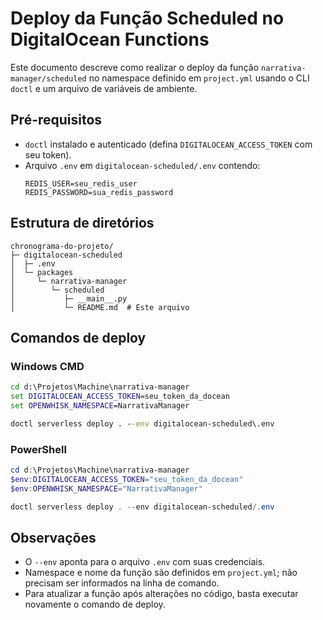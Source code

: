# Deploy da Função Scheduled no DigitalOcean Functions

Este documento descreve como realizar o deploy da função `narrativa-manager/scheduled` no namespace definido em `project.yml` usando o CLI `doctl` e um arquivo de variáveis de ambiente.

## Pré-requisitos

- `doctl` instalado e autenticado (defina `DIGITALOCEAN_ACCESS_TOKEN` com seu token).
- Arquivo `.env` em `digitalocean-scheduled/.env` contendo:
  ```dotenv
  REDIS_USER=seu_redis_user
  REDIS_PASSWORD=sua_redis_password
  ```

## Estrutura de diretórios

```
chronograma-do-projeto/
├─ digitalocean-scheduled
│  ├─ .env
│  └─ packages
│     └─ narrativa-manager
│        └─ scheduled
│           ├─ __main__.py
│           └─ README.md  # Este arquivo
```

## Comandos de deploy

### Windows CMD
```bat
cd d:\Projetos\Machine\narrativa-manager
set DIGITALOCEAN_ACCESS_TOKEN=seu_token_da_docean
set OPENWHISK_NAMESPACE=NarrativaManager

doctl serverless deploy . --env digitalocean-scheduled\.env
```

### PowerShell
```powershell
cd d:\Projetos\Machine\narrativa-manager
$env:DIGITALOCEAN_ACCESS_TOKEN="seu_token_da_docean"
$env:OPENWHISK_NAMESPACE="NarrativaManager"

doctl serverless deploy . --env digitalocean-scheduled/.env
```

## Observações

- O `--env` aponta para o arquivo `.env` com suas credenciais.
- Namespace e nome da função são definidos em `project.yml`; não precisam ser informados na linha de comando.
- Para atualizar a função após alterações no código, basta executar novamente o comando de deploy.
